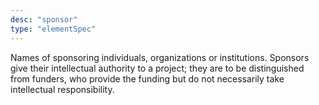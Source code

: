 ```yaml
---
desc: "sponsor"
type: "elementSpec"
---
```


Names of sponsoring individuals, organizations or institutions. Sponsors give their
intellectual authority to a project; they are to be distinguished from funders, who
provide
the funding but do not necessarily take intellectual responsibility.